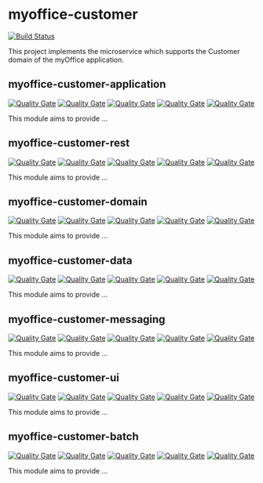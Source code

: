 # myoffice-customer

[![Build Status](https://travis-ci.org/vondacho/myoffice-customer.svg?branch=master)](https://travis-ci.org/vondacho/myoffice-customer)

This project implements the microservice which supports the Customer domain of the myOffice application.

## myoffice-customer-application

[![Quality Gate](https://sonarcloud.io/api/project_badges/measure?project=edu.noia.myoffice%3Amyoffice-customer%3Amyoffice-customer-application&metric=alert_status)](https://sonarcloud.io/dashboard?id=edu.noia.myoffice%3Amyoffice-customer%3Amyoffice-customer-application)
[![Quality Gate](https://sonarcloud.io/api/project_badges/measure?project=edu.noia.myoffice%3Amyoffice-customer%3Amyoffice-customer-application&metric=code_smells)](https://sonarcloud.io/dashboard?id=edu.noia.myoffice%3Amyoffice-customer%3Amyoffice-customer-application)
[![Quality Gate](https://sonarcloud.io/api/project_badges/measure?project=edu.noia.myoffice%3Amyoffice-customer%3Amyoffice-customer-application&metric=duplicated_lines_density)](https://sonarcloud.io/dashboard?id=edu.noia.myoffice%3Amyoffice-customer%3Amyoffice-customer-application)
[![Quality Gate](https://sonarcloud.io/api/project_badges/measure?project=edu.noia.myoffice%3Amyoffice-customer%3Amyoffice-customer-application&metric=coverage)](https://sonarcloud.io/dashboard?id=edu.noia.myoffice%3Amyoffice-customer%3Amyoffice-customer-application)
[![Quality Gate](https://sonarcloud.io/api/project_badges/measure?project=edu.noia.myoffice%3Amyoffice-customer%3Amyoffice-customer-application&metric=ncloc)](https://sonarcloud.io/dashboard?id=edu.noia.myoffice%3Amyoffice-customer%3Amyoffice-customer-application)

This module aims to provide ...

## myoffice-customer-rest

[![Quality Gate](https://sonarcloud.io/api/project_badges/measure?project=edu.noia.myoffice%3Amyoffice-customer%3Amyoffice-customer-rest&metric=alert_status)](https://sonarcloud.io/dashboard?id=edu.noia.myoffice%3Amyoffice-customer%3Amyoffice-customer-rest)
[![Quality Gate](https://sonarcloud.io/api/project_badges/measure?project=edu.noia.myoffice%3Amyoffice-customer%3Amyoffice-customer-rest&metric=code_smells)](https://sonarcloud.io/dashboard?id=edu.noia.myoffice%3Amyoffice-customer%3Amyoffice-customer-rest)
[![Quality Gate](https://sonarcloud.io/api/project_badges/measure?project=edu.noia.myoffice%3Amyoffice-customer%3Amyoffice-customer-rest&metric=duplicated_lines_density)](https://sonarcloud.io/dashboard?id=edu.noia.myoffice%3Amyoffice-customer%3Amyoffice-customer-rest)
[![Quality Gate](https://sonarcloud.io/api/project_badges/measure?project=edu.noia.myoffice%3Amyoffice-customer%3Amyoffice-customer-rest&metric=coverage)](https://sonarcloud.io/dashboard?id=edu.noia.myoffice%3Amyoffice-customer%3Amyoffice-customer-rest)
[![Quality Gate](https://sonarcloud.io/api/project_badges/measure?project=edu.noia.myoffice%3Amyoffice-customer%3Amyoffice-customer-rest&metric=ncloc)](https://sonarcloud.io/dashboard?id=edu.noia.myoffice%3Amyoffice-customer%3Amyoffice-customer-rest)

This module aims to provide ...

## myoffice-customer-domain

[![Quality Gate](https://sonarcloud.io/api/project_badges/measure?project=edu.noia.myoffice%3Amyoffice-customer%3Amyoffice-customer-domain&metric=alert_status)](https://sonarcloud.io/dashboard?id=edu.noia.myoffice%3Amyoffice-customer%3Amyoffice-customer-domain)
[![Quality Gate](https://sonarcloud.io/api/project_badges/measure?project=edu.noia.myoffice%3Amyoffice-customer%3Amyoffice-customer-domain&metric=code_smells)](https://sonarcloud.io/dashboard?id=edu.noia.myoffice%3Amyoffice-customer%3Amyoffice-customer-domain)
[![Quality Gate](https://sonarcloud.io/api/project_badges/measure?project=edu.noia.myoffice%3Amyoffice-customer%3Amyoffice-customer-domain&metric=duplicated_lines_density)](https://sonarcloud.io/dashboard?id=edu.noia.myoffice%3Amyoffice-customer%3Amyoffice-customer-domain)
[![Quality Gate](https://sonarcloud.io/api/project_badges/measure?project=edu.noia.myoffice%3Amyoffice-customer%3Amyoffice-customer-domain&metric=coverage)](https://sonarcloud.io/dashboard?id=edu.noia.myoffice%3Amyoffice-customer%3Amyoffice-customer-domain)
[![Quality Gate](https://sonarcloud.io/api/project_badges/measure?project=edu.noia.myoffice%3Amyoffice-customer%3Amyoffice-customer-domain&metric=ncloc)](https://sonarcloud.io/dashboard?id=edu.noia.myoffice%3Amyoffice-customer%3Amyoffice-customer-domain)

This module aims to provide ...

## myoffice-customer-data

[![Quality Gate](https://sonarcloud.io/api/project_badges/measure?project=edu.noia.myoffice%3Amyoffice-customer%3Amyoffice-customer-data&metric=alert_status)](https://sonarcloud.io/dashboard?id=edu.noia.myoffice%3Amyoffice-customer%3Amyoffice-customer-data)
[![Quality Gate](https://sonarcloud.io/api/project_badges/measure?project=edu.noia.myoffice%3Amyoffice-customer%3Amyoffice-customer-data&metric=code_smells)](https://sonarcloud.io/dashboard?id=edu.noia.myoffice%3Amyoffice-customer%3Amyoffice-customer-data)
[![Quality Gate](https://sonarcloud.io/api/project_badges/measure?project=edu.noia.myoffice%3Amyoffice-customer%3Amyoffice-customer-data&metric=duplicated_lines_density)](https://sonarcloud.io/dashboard?id=edu.noia.myoffice%3Amyoffice-customer%3Amyoffice-customer-data)
[![Quality Gate](https://sonarcloud.io/api/project_badges/measure?project=edu.noia.myoffice%3Amyoffice-customer%3Amyoffice-customer-data&metric=coverage)](https://sonarcloud.io/dashboard?id=edu.noia.myoffice%3Amyoffice-customer%3Amyoffice-customer-data)
[![Quality Gate](https://sonarcloud.io/api/project_badges/measure?project=edu.noia.myoffice%3Amyoffice-customer%3Amyoffice-customer-data&metric=ncloc)](https://sonarcloud.io/dashboard?id=edu.noia.myoffice%3Amyoffice-customer%3Amyoffice-customer-data)

This module aims to provide ...

## myoffice-customer-messaging

[![Quality Gate](https://sonarcloud.io/api/project_badges/measure?project=edu.noia.myoffice%3Amyoffice-customer%3Amyoffice-customer-messaging&metric=alert_status)](https://sonarcloud.io/dashboard?id=edu.noia.myoffice%3Amyoffice-customer%3Amyoffice-customer-messaging)
[![Quality Gate](https://sonarcloud.io/api/project_badges/measure?project=edu.noia.myoffice%3Amyoffice-customer%3Amyoffice-customer-messaging&metric=code_smells)](https://sonarcloud.io/dashboard?id=edu.noia.myoffice%3Amyoffice-customer%3Amyoffice-customer-messaging)
[![Quality Gate](https://sonarcloud.io/api/project_badges/measure?project=edu.noia.myoffice%3Amyoffice-customer%3Amyoffice-customer-messaging&metric=duplicated_lines_density)](https://sonarcloud.io/dashboard?id=edu.noia.myoffice%3Amyoffice-customer%3Amyoffice-customer-messaging)
[![Quality Gate](https://sonarcloud.io/api/project_badges/measure?project=edu.noia.myoffice%3Amyoffice-customer%3Amyoffice-customer-messaging&metric=coverage)](https://sonarcloud.io/dashboard?id=edu.noia.myoffice%3Amyoffice-customer%3Amyoffice-customer-messaging)
[![Quality Gate](https://sonarcloud.io/api/project_badges/measure?project=edu.noia.myoffice%3Amyoffice-customer%3Amyoffice-customer-messaging&metric=ncloc)](https://sonarcloud.io/dashboard?id=edu.noia.myoffice%3Amyoffice-customer%3Amyoffice-customer-messaging)

This module aims to provide ...

## myoffice-customer-ui

[![Quality Gate](https://sonarcloud.io/api/project_badges/measure?project=edu.noia.myoffice%3Amyoffice-customer%3Amyoffice-customer-ui&metric=alert_status)](https://sonarcloud.io/dashboard?id=edu.noia.myoffice%3Amyoffice-customer%3Amyoffice-customer-ui)
[![Quality Gate](https://sonarcloud.io/api/project_badges/measure?project=edu.noia.myoffice%3Amyoffice-customer%3Amyoffice-customer-ui&metric=code_smells)](https://sonarcloud.io/dashboard?id=edu.noia.myoffice%3Amyoffice-customer%3Amyoffice-customer-ui)
[![Quality Gate](https://sonarcloud.io/api/project_badges/measure?project=edu.noia.myoffice%3Amyoffice-customer%3Amyoffice-customer-ui&metric=duplicated_lines_density)](https://sonarcloud.io/dashboard?id=edu.noia.myoffice%3Amyoffice-customer%3Amyoffice-customer-ui)
[![Quality Gate](https://sonarcloud.io/api/project_badges/measure?project=edu.noia.myoffice%3Amyoffice-customer%3Amyoffice-customer-ui&metric=coverage)](https://sonarcloud.io/dashboard?id=edu.noia.myoffice%3Amyoffice-customer%3Amyoffice-customer-ui)
[![Quality Gate](https://sonarcloud.io/api/project_badges/measure?project=edu.noia.myoffice%3Amyoffice-customer%3Amyoffice-customer-ui&metric=ncloc)](https://sonarcloud.io/dashboard?id=edu.noia.myoffice%3Amyoffice-customer%3Amyoffice-customer-ui)

This module aims to provide ...

## myoffice-customer-batch

[![Quality Gate](https://sonarcloud.io/api/project_badges/measure?project=edu.noia.myoffice%3Amyoffice-customer%3Amyoffice-customer-batch&metric=alert_status)](https://sonarcloud.io/dashboard?id=edu.noia.myoffice%3Amyoffice-customer%3Amyoffice-customer-batch)
[![Quality Gate](https://sonarcloud.io/api/project_badges/measure?project=edu.noia.myoffice%3Amyoffice-customer%3Amyoffice-customer-batch&metric=code_smells)](https://sonarcloud.io/dashboard?id=edu.noia.myoffice%3Amyoffice-customer%3Amyoffice-customer-batch)
[![Quality Gate](https://sonarcloud.io/api/project_badges/measure?project=edu.noia.myoffice%3Amyoffice-customer%3Amyoffice-customer-batch&metric=duplicated_lines_density)](https://sonarcloud.io/dashboard?id=edu.noia.myoffice%3Amyoffice-customer%3Amyoffice-customer-batch)
[![Quality Gate](https://sonarcloud.io/api/project_badges/measure?project=edu.noia.myoffice%3Amyoffice-customer%3Amyoffice-customer-batch&metric=coverage)](https://sonarcloud.io/dashboard?id=edu.noia.myoffice%3Amyoffice-customer%3Amyoffice-customer-batch)
[![Quality Gate](https://sonarcloud.io/api/project_badges/measure?project=edu.noia.myoffice%3Amyoffice-customer%3Amyoffice-customer-batch&metric=ncloc)](https://sonarcloud.io/dashboard?id=edu.noia.myoffice%3Amyoffice-customer%3Amyoffice-customer-batch)

This module aims to provide ...
